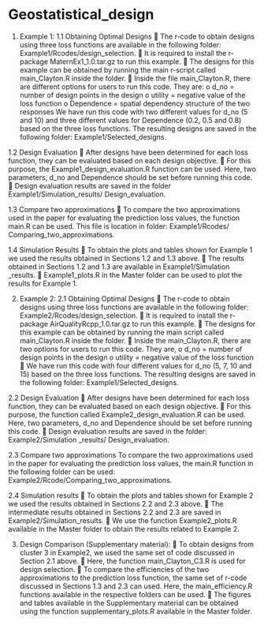 # Geostatistical_design

1. Example 1:
1.1 Obtaining Optimal Designs
 The r-code to obtain designs using three loss functions are available in the following folder: Example1/Rcodes/design_selection.
 It is required to install the r-package MaternEx1_1.0.tar.gz to run this example.
 The designs for this example can be obtained by running the main r-script called main_Clayton.R inside the folder.
 Inside the file main_Clayton.R, there are different options for users to run this code. They are:
  o d_no = number of design points in the design
  o utility = negative value of the loss function
  o Dependence = spatial dependency structure of the two responses
We have run this code with two different values for d_no (5 and 10) and three different values for Dependence (0.2, 0.5 and 0.8) based on the three loss functions. The resulting designs are saved in the following folder: Example1/Selected_designs.

1.2 Design Evaluation
 After designs have been determined for each loss function, they can be evaluated based on each design objective.
 For this purpose, the Example1_design_evaluation.R function can be used. Here, two parameters, d_no and Dependence should be set before running this code.
 Design evaluation results are saved in the folder Example1/Simulation_results/ Design_evaluation.

1.3 Compare two approximations
 To compare the two approximations used in the paper for evaluating the prediction loss values, the function main.R can be used. This file is location in folder: Example1/Rcodes/ Comparing_two_approximations.

1.4 Simulation Results
 To obtain the plots and tables shown for Example 1 we used the results obtained in Sections 1.2 and 1.3 above.
 The results obtained in Sections 1.2 and 1.3 are available in Example1/Simulation _results.
 Example1_plots.R in the Master folder can be used to plot the results for Example 1.

2. Example 2:
2.1 Obtaining Optimal Designs
 The r-code to obtain designs using three loss functions are available in the following folder: Example2/Rcodes/design_selection.
 It is required to install the r-package AirQualityRcpp_1.0.tar.gz to run this example.
 The designs for this example can be obtained by running the main script called main_Clayton.R inside the folder.
 Inside the main_Clayton.R, there are two options for users to run this code. They are,
  o d_no = number of design points in the design
  o utility = negative value of the loss function
 We have run this code with four different values for d_no (5, 7, 10 and 15) based on the three loss functions. The resulting designs are saved in the following folder: Example1/Selected_designs.

2.2 Design Evaluation
 After designs have been determined for each loss function, they can be evaluated based on each design objective.
 For this purpose, the function called Example2_design_evaluation.R can be used. Here, two parameters, d_no and Dependence should be set before running this code.
 Design evaluation results are saved in the folder: Example2/Simulation _results/ Design_evaluation.

2.3 Compare two approximations
To compare the two approximations used in the paper for evaluating the prediction loss values, the main.R function in the following folder can be used: Example2/Rcode/Comparing_two_approximations.

2.4 Simulation results
 To obtain the plots and tables shown for Example 2 we used the results obtained in Sections 2.2 and 2.3 above.
 The intermediate results obtained in Sections 2.2 and 2.3 are saved in Example2/Simulation_results.
 We use the function Example2_plots.R available in the Master folder to obtain the results related to Example 2.

3. Design Comparison (Supplementary material):
 To obtain designs from cluster 3 in Example2, we used the same set of code discussed in Section 2.1 above.
 Here, the function main_Clayton_C3.R is used for design selection.
 To compare the efficiencies of the two approximations to the prediction loss function, the same set of r-code discussed in Sections 1.3 and 2.3 can used. Here, the main_efficiency.R functions available in the respective folders can be used.
 The figures and tables available in the Supplementary material can be obtained using the function supplementary_plots.R available in the Master folder.
